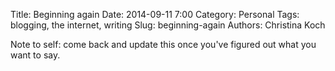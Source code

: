 Title: Beginning again
Date: 2014-09-11 7:00
Category: Personal
Tags: blogging, the internet, writing 
Slug: beginning-again
Authors: Christina Koch

Note to self: come back and update this once you've figured out what you want to say.  
